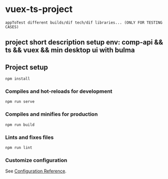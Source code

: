 # vuex-ts-project
```
appToTest different builds/dif tech/dif libraries... (ONLY FOR TESTING CASES)
```
## project short description setup env: comp-api && ts && vuex && min desktop ui with bulma
## Project setup
```
npm install
```

### Compiles and hot-reloads for development
```
npm run serve
```

### Compiles and minifies for production
```
npm run build
```

### Lints and fixes files
```
npm run lint
```

### Customize configuration
See [Configuration Reference](https://cli.vuejs.org/config/).
